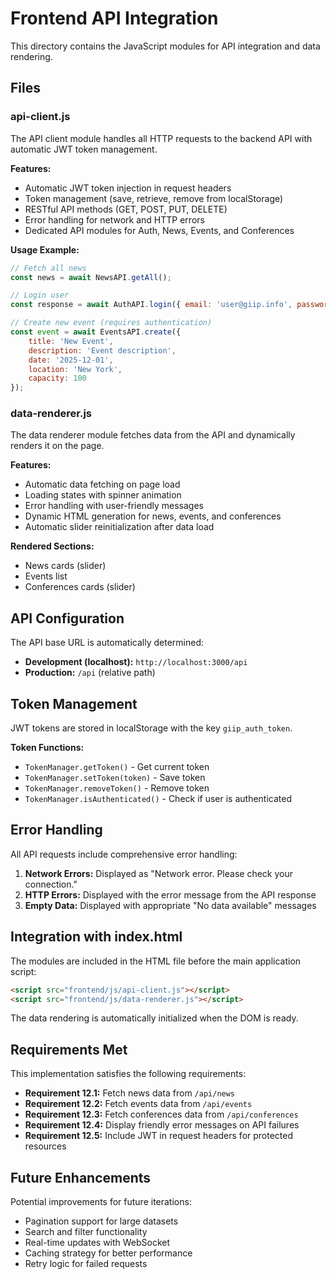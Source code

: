 # Frontend API Integration

This directory contains the JavaScript modules for API integration and data rendering.

## Files

### api-client.js
The API client module handles all HTTP requests to the backend API with automatic JWT token management.

**Features:**
- Automatic JWT token injection in request headers
- Token management (save, retrieve, remove from localStorage)
- RESTful API methods (GET, POST, PUT, DELETE)
- Error handling for network and HTTP errors
- Dedicated API modules for Auth, News, Events, and Conferences

**Usage Example:**
```javascript
// Fetch all news
const news = await NewsAPI.getAll();

// Login user
const response = await AuthAPI.login({ email: 'user@giip.info', password: 'password' });

// Create new event (requires authentication)
const event = await EventsAPI.create({
    title: 'New Event',
    description: 'Event description',
    date: '2025-12-01',
    location: 'New York',
    capacity: 100
});
```

### data-renderer.js
The data renderer module fetches data from the API and dynamically renders it on the page.

**Features:**
- Automatic data fetching on page load
- Loading states with spinner animation
- Error handling with user-friendly messages
- Dynamic HTML generation for news, events, and conferences
- Automatic slider reinitialization after data load

**Rendered Sections:**
- News cards (slider)
- Events list
- Conferences cards (slider)

## API Configuration

The API base URL is automatically determined:
- **Development (localhost):** `http://localhost:3000/api`
- **Production:** `/api` (relative path)

## Token Management

JWT tokens are stored in localStorage with the key `giip_auth_token`.

**Token Functions:**
- `TokenManager.getToken()` - Get current token
- `TokenManager.setToken(token)` - Save token
- `TokenManager.removeToken()` - Remove token
- `TokenManager.isAuthenticated()` - Check if user is authenticated

## Error Handling

All API requests include comprehensive error handling:

1. **Network Errors:** Displayed as "Network error. Please check your connection."
2. **HTTP Errors:** Displayed with the error message from the API response
3. **Empty Data:** Displayed with appropriate "No data available" messages

## Integration with index.html

The modules are included in the HTML file before the main application script:

```html
<script src="frontend/js/api-client.js"></script>
<script src="frontend/js/data-renderer.js"></script>
```

The data rendering is automatically initialized when the DOM is ready.

## Requirements Met

This implementation satisfies the following requirements:

- **Requirement 12.1:** Fetch news data from `/api/news`
- **Requirement 12.2:** Fetch events data from `/api/events`
- **Requirement 12.3:** Fetch conferences data from `/api/conferences`
- **Requirement 12.4:** Display friendly error messages on API failures
- **Requirement 12.5:** Include JWT in request headers for protected resources

## Future Enhancements

Potential improvements for future iterations:
- Pagination support for large datasets
- Search and filter functionality
- Real-time updates with WebSocket
- Caching strategy for better performance
- Retry logic for failed requests
